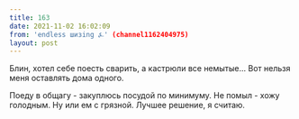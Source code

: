 ```yaml
---
title: 163
date: 2021-11-02 16:02:09
from: 'endless шизing ⍼' (channel1162404975)
layout: post
---
```


Блин, хотел себе поесть сварить, а кастрюли все немытые... Вот нельзя меня оставлять дома одного.

Поеду в общагу - закуплюсь посудой по минимуму. Не помыл - хожу голодным. Ну или ем с грязной. Лучшее решение, я считаю.

